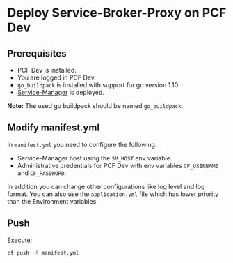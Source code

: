 # Deploy Service-Broker-Proxy on PCF Dev

## Prerequisites

* PCF Dev is installed.
* You are logged in PCF Dev.
* `go_buildpack` is installed with support for go version 1.10
* [Service-Manager](https://github.com/Peripli/service-manager) is deployed.

**Note:** The used go buildpack should be named `go_buildpack`.

## Modify manifest.yml

In `manifest.yml` you need to configure the following:

* Service-Manager host using the `SM_HOST` env variable.
* Administrative credentials for PCF Dev with env variables `CF_USERNAME` and `CF_PASSWORD`.

In addition you can change other configurations like log level and log format.
You can also use the `application.yml` file which has lower priority than the Environment variables.

## Push

Execute:

```sh
cf push -f manifest.yml
```
